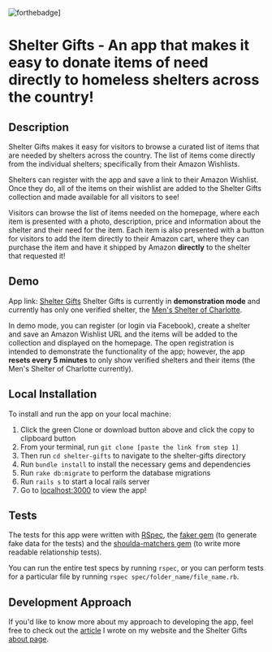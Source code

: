 ![forthebadge](https://forthebadge.com/images/badges/made-with-ruby.svg "Made With Ruby")]

# Shelter Gifts - An app that makes it easy to donate items of need **directly** to homeless shelters across the country!

## Description
Shelter Gifts makes it easy for visitors to browse a curated list of items that are needed by shelters across the country.  The list of items come directly from the individual shelters; specifically from their Amazon Wishlists.

Shelters can register with the app and save a link to their Amazon Wishlist.  Once they do, all of the items on their wishlist are added to the Shelter Gifts collection and made available for all visitors to see!

Visitors can browse the list of items needed on the homepage, where each item is presented with a photo, description, price and information about the shelter and their need for the item.  Each item is also presented with a button for visitors to add the item directly to their Amazon cart, where they can purchase the item and have it shipped by Amazon **directly** to the shelter that requested it!

## Demo
App link: <a href="https://shelter-gifts.herokuapp.com/" target="_blank">Shelter Gifts</a>
Shelter Gifts is currently in **demonstration mode** and currently has only one verified shelter, the <a href="https://www.mensshelterofcharlotte.org/" target="_blank">Men's Shelter of Charlotte</a>.  

In demo mode, you can register (or login via Facebook), create a shelter and save an Amazon Wishlist URL and the items will be added to the collection and displayed on the homepage.  The open registration is intended to demonstrate the functionality of the app; however, the app **resets every 5 minutes** to only show verified shelters and their items (the Men's Shelter of Charlotte currently).

## Local Installation
To install and run the app on your local machine:
1. Click the green Clone or download button above and click the copy to clipboard button
2. From your terminal, run `git clone [paste the link from step 1]`
3. Then run `cd shelter-gifts` to navigate to the shelter-gifts directory
4. Run `bundle install` to install the necessary gems and dependencies
5. Run `rake db:migrate` to perform the database migrations
6. Run `rails s` to start a local rails server
7. Go to [localhost:3000](localhost:3000) to view the app!

## Tests
The tests for this app were written with <a href="http://rspec.info/" target="_blank">RSpec</a>, the <a href="https://github.com/stympy/faker" target="_blank">faker gem</a> (to generate fake data for the tests) and the <a href="https://github.com/thoughtbot/shoulda-matchers" target="_blank">shoulda-matchers gem</a> (to write more readable relationship tests).

You can run the entire test specs by running `rspec`, or you can perform tests for a particular file by running `rspec spec/folder_name/file_name.rb`.

## Development Approach
If you'd like to know more about my approach to developing the app, feel free to check out the <a href="https://anthonygharvey.com/projects/shelter_gifts" target="_blank">article</a> I wrote on my website and the Shelter Gifts <a href="https://shelter-gifts.herokuapp.com/about" target="_blank">about page</a>.
